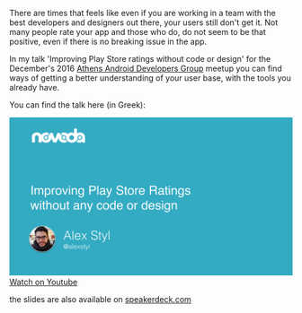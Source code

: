 There are times that feels like even if you are working in a team with the best developers and designers out there, your users still don't get it. Not many people rate your app and those who do, do not seem to be that positive, even if there is no breaking issue in the app.

In my talk 'Improving Play Store ratings without code or design' for the December's 2016 [Athens Android Developers Group](https://www.meetup.com/Athens-Android-Developers-Group/events/235752409/) meetup you can find ways of getting a better understanding of your user base, with the tools you already have.

You can find the talk here (in Greek):

[![youtube link](https://raw.githubusercontent.com/alexstyl/alexstyl.github.io/master/images/improving_play_store_ratings.png)
](http://www.youtube.com/watch?v=8iRThrBQYyk)
[Watch on Youtube](https://youtu.be/8iRThrBQYyk)

the slides are also available on [speakerdeck.com](https://speakerdeck.com/alexstyl/improving-play-store-ratings-without-any-design-or-code)
